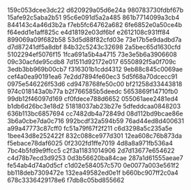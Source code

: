 159c053dcee3dc22
d620929a05d6e24a
980783730fdbf67b
15afe92c5aba2b51
95c6e091d5a2a485
861b7714099a3cb4
844143c4a46d3b2a
f7eb5fc64762a682
6fe6852e0a50ce4b
f64edd1e1aff825c
e4d18192e03df6bf
e2612108c931ff84
899069a09f682b58
53d5d88f82cfd03e
73e17b5e9dadbd7a
d7d87241df5a8dbf
84b32c5243c32698
2a5bec65d1630cfd
5102294ef5076f15
1fca691a5b4a4715
73e3e5b6a3906608
09c30acfde95cdb8
7d1511d92172e017
6550892f5a0f709c
3edb3bb969b00cb7
f316301b1cdd4312
9eb88c845c0069ae
cef4a0ea90191ea6
7e2dd7894fe60ec3
5d5f68a70dcecc91
0975e546226f53d6
cd9478768fe50c00
bf21258d33443818
974c018143a0b77a
b2f766585b5deedc
5653869f14710fb0
99db12f46097d169
cf0fdece788d6652
055061aee2481ed4
b1db6d26bc3e18d2
51818037ab23b27e
5dfeddcaa0848203
636b113bc6857694
cc7482db4a72849d
08d112bd9bcae86e
3b6a0cbe7da0c716
992bcdf32a594b59
76ad44ed8d400631
a99a47773c87cff0
fc51a79f67f2f211
c6d3298a5c235a5e
1bee43d8e252422f
832c088ce977d301
12ea608c76b873da
f5ebace78daf6025
0f2302fd1ffe7019
4d8a8a971fb536a4
7bc4b5fd9e9ffcc5
c2f3a11831014906
2d7d13677e654622
c4d78b7ecd3d9253
0d3b56620ba84cae
287a1d61555aeae7
fe54ab4d74a0d5cf
c1d02e584057c570
0e0077a003e561f2
bb118deb7309472e
132ea49582ed0e1f
b660bc907ff2c0a4
678c3336429178e6
f7db8c05bd855662
